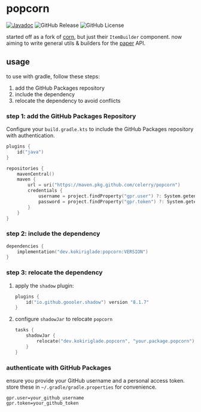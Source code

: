# popcorn

[![Javadoc](https://img.shields.io/badge/JavaDoc-Online-green)](https://celerry.github.io/popcorn/javadoc/)
![GitHub Release](https://img.shields.io/github/v/release/celerry/popcorn)
![GitHub License](https://img.shields.io/github/license/celerry/popcorn)


started off as a fork of [corn](https://github.com/broccolai/corn), but just their `ItemBuilder` component. now aiming to write general utils & builders for the [paper](https://github.com/PaperMC/paper) API.

## usage

to use with gradle, follow these steps:

1. add the GitHub Packages repository
2. include the dependency
3. relocate the dependency to avoid conflicts

### step 1: add the GitHub Packages Repository

Configure your `build.gradle.kts` to include the GitHub Packages repository with authentication.

```kotlin
plugins {
    id("java")
}

repositories {
    mavenCentral()
    maven {
        url = uri("https://maven.pkg.github.com/celerry/popcorn")
        credentials {
            username = project.findProperty("gpr.user") ?: System.getenv("GITHUB_ACTOR")
            password = project.findProperty("gpr.token") ?: System.getenv("GITHUB_TOKEN")
        }
    }
}
```

### step 2: include the dependency
```kotlin
dependencies {
    implementation("dev.kokiriglade:popcorn:VERSION")
}
```

### step 3: relocate the dependency
1. apply the `shadow` plugin:
    ```kotlin
    plugins {
        id("io.github.goooler.shadow") version "8.1.7"
    }
    ```
2. configure `shadowJar` to relocate `popcorn`
    ```kotlin
    tasks {
        shadowJar {
            relocate("dev.kokiriglade.popcorn", "your.package.popcorn")
        }
    }
    ```

### authenticate with GitHub Packages
ensure you provide your GitHub username and a personal access token.
store these in `~/.gradle/gradle.properties` for  convenience.

```properties
gpr.user=your_github_username
gpr.token=your_github_token
```